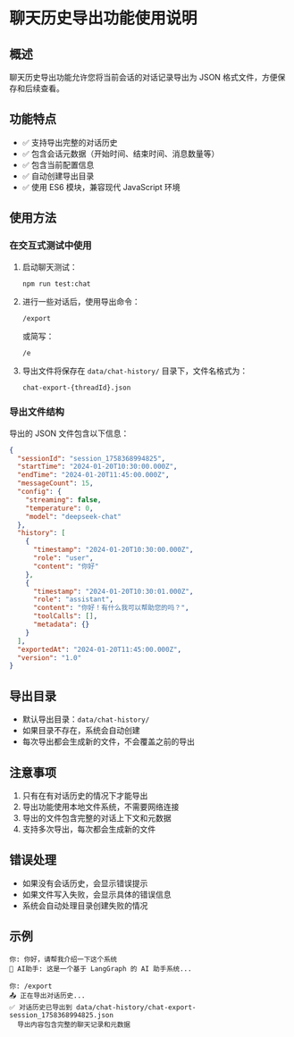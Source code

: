 # 聊天历史导出功能使用说明

## 概述

聊天历史导出功能允许您将当前会话的对话记录导出为 JSON 格式文件，方便保存和后续查看。

## 功能特点

- ✅ 支持导出完整的对话历史
- ✅ 包含会话元数据（开始时间、结束时间、消息数量等）
- ✅ 包含当前配置信息
- ✅ 自动创建导出目录
- ✅ 使用 ES6 模块，兼容现代 JavaScript 环境

## 使用方法

### 在交互式测试中使用

1. 启动聊天测试：
   ```bash
   npm run test:chat
   ```

2. 进行一些对话后，使用导出命令：
   ```
   /export
   ```
   或简写：
   ```
   /e
   ```

3. 导出文件将保存在 `data/chat-history/` 目录下，文件名格式为：
   ```
   chat-export-{threadId}.json
   ```

### 导出文件结构

导出的 JSON 文件包含以下信息：

```json
{
  "sessionId": "session_1758368994825",
  "startTime": "2024-01-20T10:30:00.000Z",
  "endTime": "2024-01-20T11:45:00.000Z",
  "messageCount": 15,
  "config": {
    "streaming": false,
    "temperature": 0,
    "model": "deepseek-chat"
  },
  "history": [
    {
      "timestamp": "2024-01-20T10:30:00.000Z",
      "role": "user",
      "content": "你好"
    },
    {
      "timestamp": "2024-01-20T10:30:01.000Z",
      "role": "assistant",
      "content": "你好！有什么我可以帮助您的吗？",
      "toolCalls": [],
      "metadata": {}
    }
  ],
  "exportedAt": "2024-01-20T11:45:00.000Z",
  "version": "1.0"
}
```

## 导出目录

- 默认导出目录：`data/chat-history/`
- 如果目录不存在，系统会自动创建
- 每次导出都会生成新的文件，不会覆盖之前的导出

## 注意事项

1. 只有在有对话历史的情况下才能导出
2. 导出功能使用本地文件系统，不需要网络连接
3. 导出的文件包含完整的对话上下文和元数据
4. 支持多次导出，每次都会生成新的文件

## 错误处理

- 如果没有会话历史，会显示错误提示
- 如果文件写入失败，会显示具体的错误信息
- 系统会自动处理目录创建失败的情况

## 示例

```
你: 你好，请帮我介绍一下这个系统
🤖 AI助手: 这是一个基于 LangGraph 的 AI 助手系统...

你: /export
📤 正在导出对话历史...
✅ 对话历史已导出到 data/chat-history/chat-export-session_1758368994825.json
  导出内容包含完整的聊天记录和元数据
```
